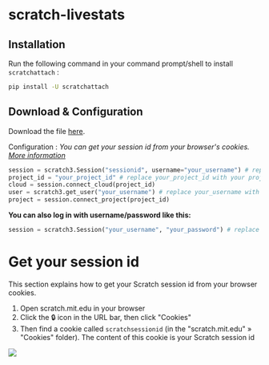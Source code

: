 # scratch-livestats

## Installation
Run the following command in your command prompt/shell to install `scratchattach` :
```cmd
pip install -U scratchattach
```

## Download & Configuration
Download the file [here](https://raw.githubusercontent.com/Artcas2/scratch-livestats/main/live-stats.py).

Configuration : 
*You can get your session id from your browser's cookies. [More information](https://github.com/Artcas2/scratch-livestats/#get-your-session-id)*
```python
session = scratch3.Session("sessionid", username="your_username") # replace sessionid with your scratch session id and your_username with your username
project_id = "your_project_id" # replace your_project_id with your project id
cloud = session.connect_cloud(project_id)
user = scratch3.get_user("your_username") # replace your_username with your username
project = session.connect_project(project_id)
```

**You can also log in with username/password like this:**
```python
session = scratch3.Session("your_username", "your_password") # replace your_username with your username and your_password with your password
```

# Get your session id

This section explains how to get your Scratch session id from your browser cookies.

1. Open scratch.mit.edu in your browser
2. Click the 🔒 icon in the URL bar, then click "Cookies"
3. Then find a cookie called `scratchsessionid` (in the "scratch.mit.edu" » "Cookies" folder). The content of this cookie is your Scratch session id

![](https://scratch3-assets.1tim.repl.co/template/cookies.png)
